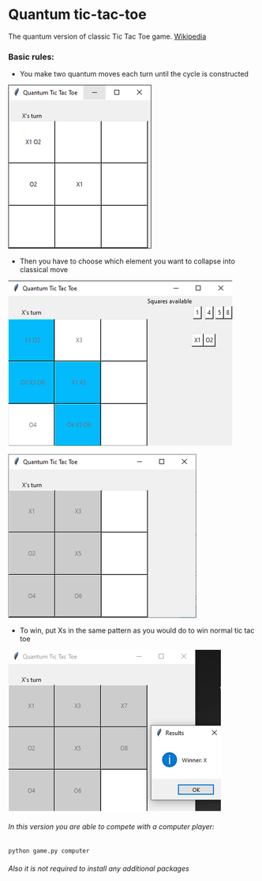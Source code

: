 # Quantum tic-tac-toe

The quantum version of classic Tic Tac Toe game. [Wikipedia](https://en.wikipedia.org/wiki/Quantum_tic-tac-toe)

### Basic rules:
* You make two quantum moves each turn until the cycle is constructed

![](https://github.com/tedtheripper/quantumTicTacToe/blob/master/img/quantum_move.png)

* Then you have to choose which element you want to collapse into classical move

![](https://github.com/tedtheripper/quantumTicTacToe/blob/master/img/collapse.png)

![](https://github.com/tedtheripper/quantumTicTacToe/blob/master/img/collapsed1.png)
* To win, put Xs in the same pattern as you would do to win normal tic tac toe

![](https://github.com/tedtheripper/quantumTicTacToe/blob/master/img/win1.png)

###### In this version you are able to compete with a computer player:
```
python game.py computer
```
###### Also it is not required to install any additional packages
